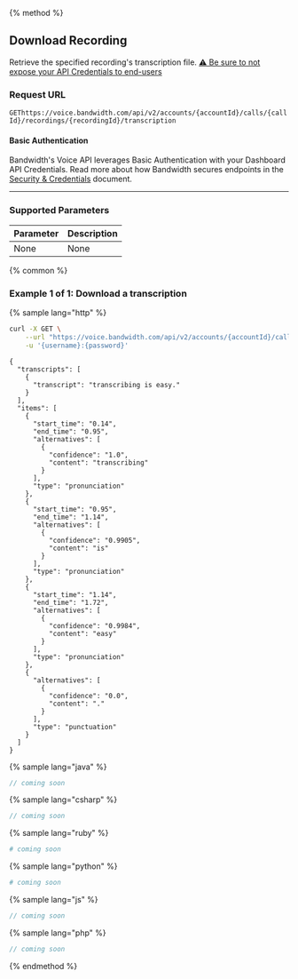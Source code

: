 {% method %}

## Download Recording

Retrieve the specified recording's transcription file. [⚠️ Be sure to not expose your API Credentials to end-users](./about.md#caution-recordings)

### Request URL

<code class="get">GET</code>`https://voice.bandwidth.com/api/v2/accounts/{accountId}/calls/{callId}/recordings/{recordingId}/transcription`

#### Basic Authentication

Bandwidth's Voice API leverages Basic Authentication with your Dashboard API Credentials. Read more about how Bandwidth secures endpoints in the [Security & Credentials](../../../guides/accountCredentials.md) document.

---

### Supported Parameters

| Parameter | Description |
|:----------|:------------|
| None      | None        |

{% common %}

### Example 1 of 1: Download a transcription

{% sample lang="http" %}

```bash
curl -X GET \
    --url "https://voice.bandwidth.com/api/v2/accounts/{accountId}/calls/{callId}/recordings/{recordingId}/transcription" \
    -u '{username}:{password}'
```

```
{
  "transcripts": [
    {
      "transcript": "transcribing is easy."
    }
  ],
  "items": [
    {
      "start_time": "0.14",
      "end_time": "0.95",
      "alternatives": [
        {
          "confidence": "1.0",
          "content": "transcribing"
        }
      ],
      "type": "pronunciation"
    },
    {
      "start_time": "0.95",
      "end_time": "1.14",
      "alternatives": [
        {
          "confidence": "0.9905",
          "content": "is"
        }
      ],
      "type": "pronunciation"
    },
    {
      "start_time": "1.14",
      "end_time": "1.72",
      "alternatives": [
        {
          "confidence": "0.9984",
          "content": "easy"
        }
      ],
      "type": "pronunciation"
    },
    {
      "alternatives": [
        {
          "confidence": "0.0",
          "content": "."
        }
      ],
      "type": "punctuation"
    }
  ]
}
```

{% sample lang="java" %}

```java
// coming soon
```

{% sample lang="csharp" %}

```csharp
// coming soon
```

{% sample lang="ruby" %}

```ruby
# coming soon
```

{% sample lang="python" %}

```python
# coming soon
```

{% sample lang="js" %}

```js
// coming soon
```

{% sample lang="php" %}

```php
// coming soon
```

{% endmethod %}
